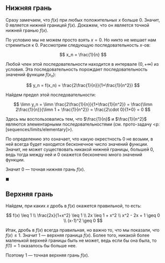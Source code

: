 ## Нижняя грань

Сразу замечаем, что $f(x)$ при любых положительных $x$ больше $0$. Значит, $0$ является нижней границей $f(x)$. Докажем, что он является точной нижней гранью $f(x)$.

По условию мы не можем просто взять $x=0$. Но никто не мешает нам стремиться к $0$. Рассмотрим следующую последовательность $x$-ов:

$$ x_n = \frac{1}{n} $$

Любой член этой последовательности находится в интервале $(0,+\infty)$ из условия. Эта последовательность порождает последовательность значений функции $f(x_n)$:

$$ y_n = f(x_n) = \frac{2\frac{1}{n}}{1+\frac{1}{n^2}} $$

Найдем предел этой последовательности:

$$ \limn y_n = \limn \frac{2\frac{1}{n}}{1+\frac{1}{n^2}} = \frac{\limn 2\frac{1}{n}}{\limn 1 + \frac{1}{n^2}} = \frac{2\cdot 0}{1+0} = 0 $$

Здесь мы воспользовались тем, что $\frac{1}{n}$ и $\frac{1}{n^2}$ являются элементарными последовательностями (см. прото-задачу <p:[sequences/limits/elementary]>).

По определению это означает, что какую окрестность $0$ не возьми, в ней всегда будет находится бесконечное число значений функции. Значит, не может существовать никакой нижней границы, большей $0$, ведь тогда между ней и $0$ окажется бесконечно много значений функции.

Значит $0$ — точная нижняя грань $f(x)$.

$\blacksquare$

## Верхняя грань

Найдем, при каких $x$ дробь в $f(x)$ окажется правильной, то есть:

$$ f(x) \leq 1 \\ \frac{2x}{1+x^2} \leq 1 \\ 2x \leq 1 + x^2 \\ x^2 - 2x + 1 \geq 0 \\ (x-1)^2 \geq 0 $$

Итак, дробь в $f(x)$ всегда правильная, но важно то, что мы показали, что $f(x) \leq 1$. Значит $1$ — верхняя граница $f(x)$. Более того, никакой более маленькой верхней границы быть не может, ведь если бы она была, то $f(1) = 1$ оказалось бы больше нее.

Поэтому $1$ — точная верхняя грань $f(x)$.